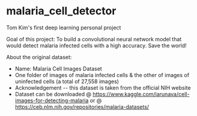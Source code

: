 # malaria_cell_detector

Tom Kim's first deep learning personal project

Goal of this project: To build a convolutional neural network model that would detect malaria infected cells with a high accuracy. Save the world!

About the original dataset:
- Name: Malaria Cell Images Dataset
- One folder of images of malaria infected cells & the other of images of uninfected cells (a total of 27,558 images)
- Acknowledgement -- this dataset is taken from the official NIH website
- Dataset can be downloaded @ https://www.kaggle.com/iarunava/cell-images-for-detecting-malaria
                       or @ https://ceb.nlm.nih.gov/repositories/malaria-datasets/
